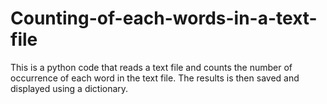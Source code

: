 # Counting-of-each-words-in-a-text-file
This is a python code that reads a text file and counts the number of occurrence of each word in the text file. The results is then saved and displayed using a dictionary.
